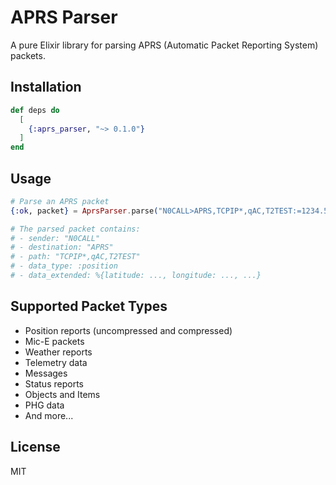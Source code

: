 # APRS Parser

A pure Elixir library for parsing APRS (Automatic Packet Reporting System) packets.

## Installation

```elixir
def deps do
  [
    {:aprs_parser, "~> 0.1.0"}
  ]
end
```

## Usage

```elixir
# Parse an APRS packet
{:ok, packet} = AprsParser.parse("N0CALL>APRS,TCPIP*,qAC,T2TEST:=1234.56N/12345.67W-Test message")

# The parsed packet contains:
# - sender: "N0CALL"
# - destination: "APRS"
# - path: "TCPIP*,qAC,T2TEST"
# - data_type: :position
# - data_extended: %{latitude: ..., longitude: ..., ...}
```

## Supported Packet Types

- Position reports (uncompressed and compressed)
- Mic-E packets
- Weather reports
- Telemetry data
- Messages
- Status reports
- Objects and Items
- PHG data
- And more...

## License

MIT 